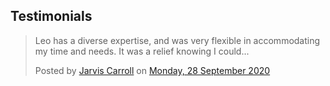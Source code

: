 ## Testimonials
<div class="fb-post" data-href="https://www.facebook.com/jarvis.carroll.6.283/posts/1734557506719652" data-width="500" data-show-text="true"><blockquote cite="https://www.facebook.com/jarvis.carroll.6.283/posts/1734557506719652" class="fb-xfbml-parse-ignore"><p>Leo has a diverse expertise, and was very flexible in accommodating my time and needs. It was a relief knowing I could...</p>Posted by <a href="#" role="button">Jarvis Carroll</a> on&nbsp;<a href="https://www.facebook.com/jarvis.carroll.6.283/posts/1734557506719652">Monday, 28 September 2020</a></blockquote></div>  